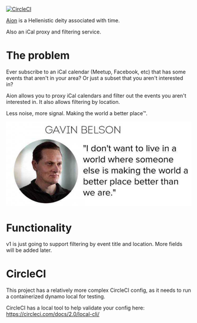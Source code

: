 [![CircleCI](https://circleci.com/gh/davidmerrick/aion/tree/master.svg?style=svg)](https://circleci.com/gh/davidmerrick/aion/tree/master)

[Aion](https://en.wikipedia.org/wiki/Aion_(deity)) is a Hellenistic deity associated with time.

Also an iCal proxy and filtering service.

# The problem

Ever subscribe to an iCal calendar (Meetup, Facebook, etc) that has some events that aren't in your area? Or just a subset that you aren't interested in?

Aion allows you to proxy iCal calendars and filter out the events you aren't interested in. It also allows filtering by location.

Less noise, more signal. Making the world a better place™.

![](img/gavin.png)

# Functionality

v1 is just going to support filtering by event title and location. More fields will be added later.

# CircleCI

This project has a relatively more complex CircleCI config, as it needs to run 
a containerized dynamo local for testing.

CircleCI has a local tool to help validate your config here: https://circleci.com/docs/2.0/local-cli/
